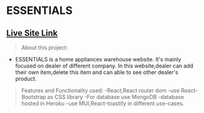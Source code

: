 # ESSENTIALS

## [Live Site Link](https://essentials-b0da4.web.app/)

> About this project:

- ESSENTIALS is a home appliances warehouse website. It's mainly focused on dealer of different company. In this website,dealer can add their own item,delete this item and can able to see other dealer's product. 

> Features and Functionality used:
-React,React router dom
-use React-Bootstrap as CSS library
-For database use MongoDB
-database hosted in Heroku 
-use MUI,React-toastify in different use-cases.